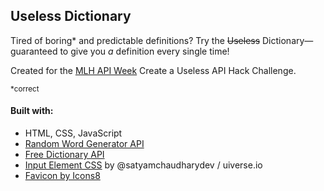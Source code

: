 ## Useless Dictionary

Tired of boring* and predictable definitions? Try the ~~Useless~~ Dictionary—guaranteed to give you *a* definition every single time!

Created for the [MLH API Week](https://ghw.mlh.io/) Create a Useless API Hack Challenge.

<sub>*correct</sub>

#### Built with:

- HTML, CSS, JavaScript
- [Random Word Generator API](https://random-word-api.vercel.app/)
- [Free Dictionary API](https://dictionaryapi.dev/)
- [Input Element CSS](https://uiverse.io/satyamchaudharydev/plastic-bobcat-37) by @satyamchaudharydev / uiverse.io
- [Favicon by Icons8](https://icons8.com/icon/RKLaLYwYMxTH/dictionary)